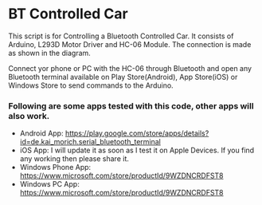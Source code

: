 # BT Controlled Car
This script is for Controlling a Bluetooth Controlled Car. It consists of Arduino, L293D Motor Driver and HC-06 Module. The connection is made as shown in the diagram. 

Connect yor phone or PC with the HC-06 through Bluetooth and open any Bluetooth terminal available on Play Store(Android), App Store(iOS) or Windows Store to send commands to the Arduino.

### Following are some apps tested with this code, other apps will also work.
* Android App: https://play.google.com/store/apps/details?id=de.kai_morich.serial_bluetooth_terminal
* iOS App: I will update it as soon as I test it on Apple Devices. If you find any working then please share it.
* Windows Phone App: https://www.microsoft.com/store/productId/9WZDNCRDFST8
* Windows PC App: https://www.microsoft.com/store/productId/9WZDNCRDFST8
